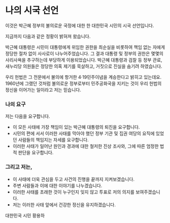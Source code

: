 # 나의 시국 선언

이것은 박근혜 정부의 불의로운 국정에 대한 한 대한민국 시민의 시국 선언입니다.

지금까지 다음과 같은 정황이 밝혀져 왔습니다.

박근혜 대통령은 시민이 대통령에게 위임한 권한을 최순실을 비롯하여 책임 없는 자에게 정당한 절차 없이 사사로이 나누어주었습니다.
그 결과 대통령 및 정부의 권한은 몇몇의 사리사욕을 추구하는데 부당하게 이용되었습니다.
박근혜 대통령과 검찰 등 정부 관료, 새누리당 의원들은 정당한 의혹 제기를 묵살하고, 거짓으로 진실을 숨기려 하였습니다.

우리 헌법은 그 전문에서 불의에 항거한 4·19민주이념을 계승한다고 밝히고 있는데요. 
1960년에 그랬던 것처럼 불의로운 정부로부터 민주공화국을 지키는 것이 우리 헌법의 정신을 이어가는 일이라고 저는 믿습니다.

### 나의 요구

저는 다음을 요구합니다. 

* 이 모든 사태에 가장 책임이 있는 박근혜 대통령의 퇴진을 요구합니다.
* 시민의 편에 서서 이러한 사태를 막아야 했던 정부 기관 및 집권 여당의 요직에 있었던 사람들의 책임지는 자세를 요구합니다.
* 이러한 사태가 일어난 원인과 경과에 대한 철저한 진상 조사와, 그에 따른 엄정한 법적 판단을 요구합니다.


### 그리고 저는, 

* 이 사태에 더욱 관심을 두고 사건의 진행을 끝까지 지켜보겠습니다.
* 주변 사람들과 이에 대한 이야기를 나누겠습니다. 
* 이러한 사태를 초래한 것이 누구인지 잊지 않고 투표로 저의 의지를 보여주겠습니다.
* 저는 이러한 사태 앞에서 건강한 정신을 유지하겠습니다.

대한민국 시민
황용하
